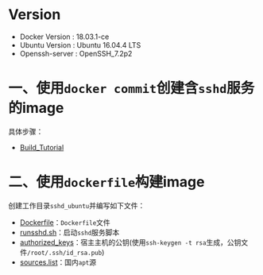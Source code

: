 # Version
- Docker Version : 18.03.1-ce
- Ubuntu Version : Ubuntu 16.04.4 LTS
- Openssh-server : OpenSSH_7.2p2 

# 一、使用`docker commit`创建含`sshd`服务的image
具体步骤：

- [Build_Tutorial](https://github.com/kangvcar/Docker-build-container/blob/master/sshd_ubuntu/Build_Tutorial.md)

# 二、使用`dockerfile`构建image

创建工作目录`sshd_ubuntu`并编写如下文件：

- [Dockerfile]()：`Dockerfile`文件
- [runsshd.sh]()：启动`sshd`服务脚本
- [authorized_keys]()：宿主主机的公钥(使用`ssh-keygen -t rsa`生成，公钥文件`/root/.ssh/id_rsa.pub`)
- [sources.list]()：国内`apt`源